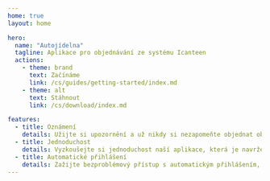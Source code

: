 ```yaml
---
home: true
layout: home

hero:
  name: "Autojídelna"
  tagline: Aplikace pro objednávání ze systému Icanteen
  actions:
    - theme: brand
      text: Začínáme
      link: /cs/guides/getting-started/index.md
    - theme: alt
      text: Stáhnout
      link: /cs/download/index.md

features:
  - title: Oznámení
    details: Užijte si upozornění a už nikdy si nezapomeňte objednat oběd!
  - title: Jednoduchost
    details: Vyzkoušejte si jednoduchost naší aplikace, která je navržena pro snadnou navigaci a bezproblémovou interakci s uživatelem.
  - title: Automatické přihlášení
    details: Zažijte bezproblémový přístup s automatickým přihlášením, díky kterému bude vaše cesta do naší aplikace rychlá a bezpečná.
---
```

